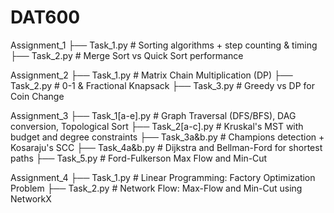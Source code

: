 # DAT600
Assignment_1
├── Task_1.py         # Sorting algorithms + step counting & timing
├── Task_2.py         # Merge Sort vs Quick Sort performance

Assignment_2
├── Task_1.py         # Matrix Chain Multiplication (DP)
├── Task_2.py         # 0-1 & Fractional Knapsack
├── Task_3.py         # Greedy vs DP for Coin Change

Assignment_3
├── Task_1[a-e].py    # Graph Traversal (DFS/BFS), DAG conversion, Topological Sort
├── Task_2[a-c].py    # Kruskal's MST with budget and degree constraints
├── Task_3a&b.py      # Champions detection + Kosaraju's SCC
├── Task_4a&b.py      # Dijkstra and Bellman-Ford for shortest paths
├── Task_5.py         # Ford-Fulkerson Max Flow and Min-Cut

Assignment_4
├── Task_1.py         # Linear Programming: Factory Optimization Problem
├── Task_2.py         # Network Flow: Max-Flow and Min-Cut using NetworkX
